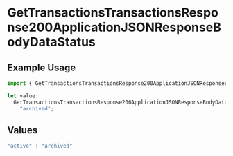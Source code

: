 # GetTransactionsTransactionsResponse200ApplicationJSONResponseBodyDataStatus

## Example Usage

```typescript
import { GetTransactionsTransactionsResponse200ApplicationJSONResponseBodyDataStatus } from "jani-payments/models/operations";

let value:
  GetTransactionsTransactionsResponse200ApplicationJSONResponseBodyDataStatus =
    "archived";
```

## Values

```typescript
"active" | "archived"
```